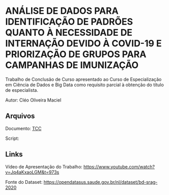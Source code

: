 # ANÁLISE DE DADOS PARA IDENTIFICAÇÃO DE PADRÕES QUANTO À NECESSIDADE DE INTERNAÇÃO DEVIDO À COVID-19 E PRIORIZAÇÃO DE GRUPOS PARA CAMPANHAS DE IMUNIZAÇÃO

Trabalho de Conclusão de Curso apresentado ao Curso de Especialização em Ciência de Dados e Big Data como requisito parcial à obtenção do título de especialista.

Autor: Cléo Oliveira Maciel

## Arquivos
Documento: [TCC](https://github.com/cleo-maciel/TCC-PUCMG/blob/main/TCC%20-%20Cleo%20Maciel.doc)

Script:

## Links
Vídeo de Apresentação do Trabalho: https://www.youtube.com/watch?v=Jq4aKxaoLGM&t=973s

Fonte do Dataset: https://opendatasus.saude.gov.br/nl/dataset/bd-srag-2020
